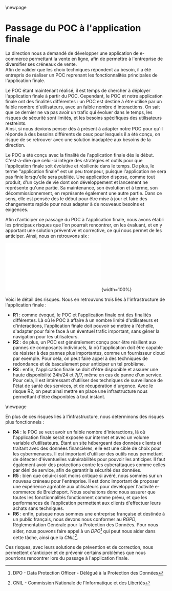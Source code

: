 ﻿
\newpage

#   Passage du POC à l'application finale

La direction nous a demandé de développer une application de e-commerce permettant la vente en ligne, afin de permettre à l'entreprise de diversifier ses créneaux de vente.  
Afin de valider que les choix techniques répondent au besoin, il a été entrepris de réaliser un POC reprenant les fonctionnalités principales de l'application finale.  

Le POC étant maintenant réalisé, il est temps de chercher à déployer l'application finale à partir du POC. Cependant, le POC et notre application finale ont des finalités différentes : un POC est destiné à être utilisé par un faible nombre d'utilisateurs, avec un faible nombre d'interactions. On sait que ce dernier ne va pas avoir un trafic qui évoluer dans le temps, les risques de sécurité sont limités, et les besoins spécifiques des utilisateurs restreints.  
Ainsi, si nous devions penser dès à présent à adapter notre POC pour qu'il réponde à des besoins différents de ceux pour lesquels il a été conçu, on risque de se retrouver avec une solution inadaptée aux besoins de la direction.

Le POC a été conçu avec la finalité de l'application finale dès le début. C'est-à-dire que celui-ci intègre des stratégies et outils pour que l'application finale soit évolutive et résiliente dans le temps. De plus, le terme "application finale" est un peu trompeur, puisque l'application ne sera pas finie lorsqu'elle sera publiée. Une application dispose, comme tout produit, d'un cycle de vie dont son développement et lancement ne représente qu'une partie. Sa maintenance, son évolution et à terme, son décommissionnement, en représente également une autre partie. Dans ce sens, elle est pensée dès le début pour être mise à jour et faire des changements rapide pour nous adapter à de nouveaux besoins et exigences.

Afin d'anticiper ce passage du POC à l'application finale, nous avons établi les principaux risques que l'on pourrait rencontrer, en les évaluant, et en y apportant une solution préventive et corrective, ce qui nous permet de les anticiper. Ainsi, nous en retrouvons six :

![Matrice des risques du passage du POC à l'application finale.](ASSETS/DOCS/V-Matrice_risques_POC_SF.pdf){width=100%}

Voici le détail des risques. Nous en retrouvons trois liés à l'infrastructure de l'application finale :

 -  **R1** : comme évoqué, le POC et l'application finale ont des finalités différentes. Là où le POC à affaire à un nombre limité d'utilisateurs et d'interactions, l'application finale doit pouvoir se mettre à l'échelle, s'adapter pour faire face à un éventuel trafic important, sans gêner la navigation pour les utilisateurs.
 -  **R2** : de plus, un POC est généralement conçu pour être résilient aux pannes de composants individuels, là où l'application doit être capable de résister à des pannes plus importantes, comme un fournisseur cloud par exemple. Pour cela, on peut faire appel à des techniques de redondance et de basculement pour anticiper un tel problème.
 -  **R3** : enfin, l'application finale se doit d'être disponible et assurer une haute disponibilité 24h/24 et 7j/7, même en cas de panne d'un service. Pour cela, il est intéressant d'utiliser des techniques de surveillance de l'état de santé des services, et de récupération d'urgence. Avec le risque R2, on peut ainsi mettre en place une infrastructure nous permettant d'être disponibles à tout instant.

\newpage

En plus de ces risques liés à l'infrastructure, nous déterminons des risques plus fonctionnels :

 -  **R4** : le POC se veut avoir un faible nombre d'interactions, là où l'application finale serait exposée sur internet et avec un volume variable d'utilisateurs. Étant un site hébergeant des données clients et traitant avec des données financières, elle est une cible de choix pour les cybermenaces. Il est important d'utiliser des outils nous permettant de détecter d'éventuelles vulnérabilités pour pouvoir les anticiper. Il faut également avoir des protections contre les cyberattaques comme celles par déni de service, afin de garantir la sécurité des données.
 -  **R5** : bien que celui-ci soit moins critique si avéré, nous sommes sur un nouveau créneau pour l'entreprise. Il est donc important de proposer une expérience agréable aux utilisateurs pour développer l'activité e-commerce de Breizhsport. Nous souhaitons donc nous assurer que toutes les fonctionnalités fonctionnent comme prévu, et que les performances de l'application permettent aux clients d'effectuer leurs achats sans techniques.
 -  **R6** : enfin, puisque nous sommes une entreprise française et destinée à un public français, nous devons nous conformer au *RGPD*, Réglementation Générale pour la Protection des Données. Pour nous aider, nous pouvons faire appel à un *DPO*[^11] qui peut nous aider dans cette tâche, ainsi que la *CNIL*[^12].

Ces risques, avec leurs solutions de prévention et de correction, nous permettent d'anticiper et de prévenir certains problèmes que nous pourrions rencontrer lors du passage à l'application finale.

[^11]: DPO - Data Protection Officer - Délégué à la Protection des Données
[^12]: CNIL - Commission Nationale de l'Informatique et des Libertés